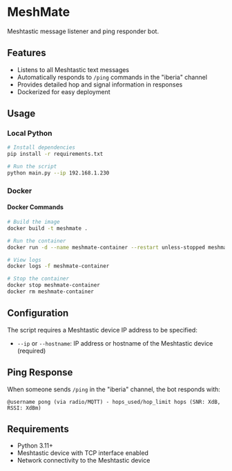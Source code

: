 # MeshMate

Meshtastic message listener and ping responder bot.

## Features

- Listens to all Meshtastic text messages
- Automatically responds to `/ping` commands in the "iberia" channel
- Provides detailed hop and signal information in responses
- Dockerized for easy deployment

## Usage

### Local Python

```bash
# Install dependencies
pip install -r requirements.txt

# Run the script
python main.py --ip 192.168.1.230
```

### Docker

#### Docker Commands

```bash
# Build the image
docker build -t meshmate .

# Run the container
docker run -d --name meshmate-container --restart unless-stopped meshmate --ip 192.168.1.230

# View logs
docker logs -f meshmate-container

# Stop the container
docker stop meshmate-container
docker rm meshmate-container
```

## Configuration

The script requires a Meshtastic device IP address to be specified:

- `--ip` or `--hostname`: IP address or hostname of the Meshtastic device (required)

## Ping Response

When someone sends `/ping` in the "iberia" channel, the bot responds with:

```text
@username pong (via radio/MQTT) - hops_used/hop_limit hops (SNR: XdB, RSSI: XdBm)
```

## Requirements

- Python 3.11+
- Meshtastic device with TCP interface enabled
- Network connectivity to the Meshtastic device